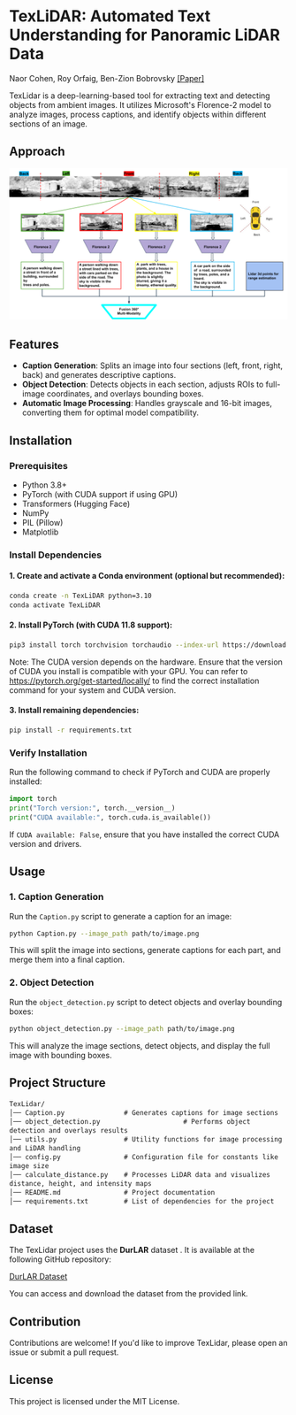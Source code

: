 # TexLiDAR: Automated Text Understanding for Panoramic LiDAR Data
Naor Cohen, Roy Orfaig, Ben-Zion Bobrovsky
[[Paper]]()

TexLidar is a deep-learning-based tool for extracting text and detecting objects from ambient images. It utilizes Microsoft's Florence-2 model to analyze images, process captions, and identify objects within different sections of an image.  

## Approach

![CLIP](TexLiDAR.png)

## Features  

- **Caption Generation**: Splits an image into four sections (left, front, right, back) and generates descriptive captions.  
- **Object Detection**: Detects objects in each section, adjusts ROIs to full-image coordinates, and overlays bounding boxes.  
- **Automatic Image Processing**: Handles grayscale and 16-bit images, converting them for optimal model compatibility.  

## Installation

### Prerequisites  
- Python 3.8+  
- PyTorch (with CUDA support if using GPU)  
- Transformers (Hugging Face)  
- NumPy  
- PIL (Pillow)  
- Matplotlib  

### Install Dependencies  
#### 1. Create and activate a Conda environment (optional but recommended):  
```bash
conda create -n TexLiDAR python=3.10
conda activate TexLiDAR
```

#### 2. Install PyTorch (with CUDA 11.8 support):  
```bash
pip3 install torch torchvision torchaudio --index-url https://download.pytorch.org/whl/cu118
```
 Note: The CUDA version depends on the hardware. Ensure that the version of CUDA you install is compatible with your GPU.
 You can refer to https://pytorch.org/get-started/locally/ to find the correct installation command for your system and CUDA version.


#### 3. Install remaining dependencies:  
```bash
pip install -r requirements.txt
```

### Verify Installation  
Run the following command to check if PyTorch and CUDA are properly installed:  
```python
import torch
print("Torch version:", torch.__version__)
print("CUDA available:", torch.cuda.is_available())
```
If `CUDA available: False`, ensure that you have installed the correct CUDA version and drivers.

## Usage  

### 1. Caption Generation  
Run the `Caption.py` script to generate a caption for an image:  
```bash
python Caption.py --image_path path/to/image.png
```
This will split the image into sections, generate captions for each part, and merge them into a final caption.  

### 2. Object Detection  
Run the `object_detection.py` script to detect objects and overlay bounding boxes:  
```bash
python object_detection.py --image_path path/to/image.png
```
This will analyze the image sections, detect objects, and display the full image with bounding boxes.  

## Project Structure  

```
TexLidar/
│── Caption.py               # Generates captions for image sections
│── object_detection.py                     # Performs object detection and overlays results
│── utils.py                 # Utility functions for image processing and LiDAR handling
│── config.py                # Configuration file for constants like image size
│── calculate_distance.py    # Processes LiDAR data and visualizes distance, height, and intensity maps
│── README.md                # Project documentation
│── requirements.txt         # List of dependencies for the project
```

## Dataset

The TexLidar project uses the **DurLAR** dataset . It is available at the following GitHub repository:

[DurLAR Dataset](https://github.com/l1997i/DurLAR)

You can access and download the dataset from the provided link.

## Contribution  

Contributions are welcome! If you'd like to improve TexLidar, please open an issue or submit a pull request.  

## License  

This project is licensed under the MIT License.  

